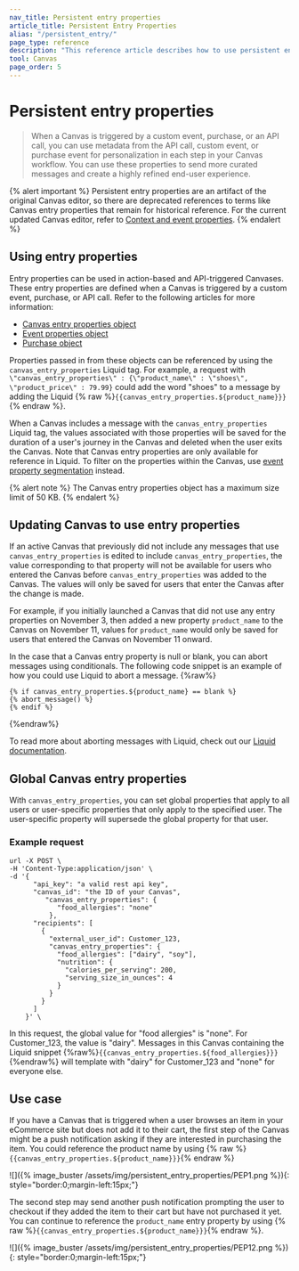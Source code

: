 ```yaml
---
nav_title: Persistent entry properties
article_title: Persistent Entry Properties
alias: "/persistent_entry/"
page_type: reference
description: "This reference article describes how to use persistent entry properties in your Canvas to send more curated messages, and create a highly refined end-user experience."
tool: Canvas
page_order: 5
---
```


# Persistent entry properties

> When a Canvas is triggered by a custom event, purchase, or an API call, you can use metadata from the API call, custom event, or purchase event for personalization in each step in your Canvas workflow. You can use these properties to send more curated messages and create a highly refined end-user experience.

{% alert important %}
Persistent entry properties are an artifact of the original Canvas editor, so there are deprecated references to terms like Canvas entry properties that remain for historical reference. For the current updated Canvas editor, refer to [Context and event properties]({{site.baseurl}}/user_guide/engagement_tools/canvas/create_a_canvas/context_and_event_properties).
{% endalert %}

## Using entry properties

Entry properties can be used in action-based and API-triggered Canvases. These entry properties are defined when a Canvas is triggered by a custom event, purchase, or API call. Refer to the following articles for more information:

- [Canvas entry properties object]({{site.baseurl}}/api/objects_filters/canvas_entry_properties_object/)
- [Event properties object]({{site.baseurl}}/api/objects_filters/event_object/)
- [Purchase object]({{site.baseurl}}/api/objects_filters/purchase_object/#purchase-product_id)

Properties passed in from these objects can be referenced by using the `canvas_entry_properties` Liquid tag. For example, a request with `\"canvas_entry_properties\" : {\"product_name\" : \"shoes\", \"product_price\" : 79.99}` could add the word "shoes" to a message by adding the Liquid {% raw %}`{{canvas_entry_properties.${product_name}}}`{% endraw %}.

When a Canvas includes a message with the `canvas_entry_properties` Liquid tag, the values associated with those properties will be saved for the duration of a user's journey in the Canvas and deleted when the user exits the Canvas. Note that Canvas entry properties are only available for reference in Liquid. To filter on the properties within the Canvas, use [event property segmentation]({{site.baseurl}}/user_guide/data/custom_data/custom_events/nested_objects/) instead.

{% alert note %}
The Canvas entry properties object has a maximum size limit of 50 KB.
{% endalert %}

## Updating Canvas to use entry properties

If an active Canvas that previously did not include any messages that use `canvas_entry_properties` is edited to include `canvas_entry_properties`, the value corresponding to that property will not be available for users who entered the Canvas before `canvas_entry_properties` was added to the Canvas. The values will only be saved for users that enter the Canvas after the change is made.

For example, if you initially launched a Canvas that did not use any entry properties on November 3, then added a new property `product_name` to the Canvas on November 11, values for `product_name` would only be saved for users that entered the Canvas on November 11 onward.

In the case that a Canvas entry property is null or blank, you can abort messages using conditionals. The following code snippet is an example of how you could use Liquid to abort a message.
{%raw%}
```
{% if canvas_entry_properties.${product_name} == blank %}
{% abort_message() %}
{% endif %}
```
{%endraw%}

To read more about aborting messages with Liquid, check out our [Liquid documentation]({{site.baseurl}}/user_guide/personalization_and_dynamic_content/liquid/aborting_messages/#aborting-messages).

## Global Canvas entry properties

With `canvas_entry_properties`, you can set global properties that apply to all users or user-specific properties that only apply to the specified user. The user-specific property will supersede the global property for that user.

### Example request

```
url -X POST \
-H 'Content-Type:application/json' \
-d '{
      "api_key": "a valid rest api key",
      "canvas_id": "the ID of your Canvas",
         "canvas_entry_properties": {
            "food_allergies": "none"
          },
      "recipients": [
        {
          "external_user_id": Customer_123,
          "canvas_entry_properties": {
            "food_allergies": ["dairy", "soy"],
            "nutrition": {
              "calories_per_serving": 200,
              "serving_size_in_ounces": 4
            }
          }
        }
      ]
    }' \
```
 
In this request, the global value for "food allergies" is "none". For Customer_123, the value is "dairy". Messages in this Canvas containing the Liquid snippet {%raw%}`{{canvas_entry_properties.${food_allergies}}}`{%endraw%} will template with "dairy" for Customer_123 and "none" for everyone else. 

## Use case

If you have a Canvas that is triggered when a user browses an item in your eCommerce site but does not add it to their cart, the first step of the Canvas might be a push notification asking if they are interested in purchasing the item. You could reference the product name by using {% raw %}`{{canvas_entry_properties.${product_name}}}`{% endraw %}

![]({% image_buster /assets/img/persistent_entry_properties/PEP1.png %}){: style="border:0;margin-left:15px;"}

The second step may send another push notification prompting the user to checkout if they added the item to their cart but have not purchased it yet. You can continue to reference the `product_name` entry property by using {% raw %}`{{canvas_entry_properties.${product_name}}}`{% endraw %}.

![]({% image_buster /assets/img/persistent_entry_properties/PEP12.png %}){: style="border:0;margin-left:15px;"}


